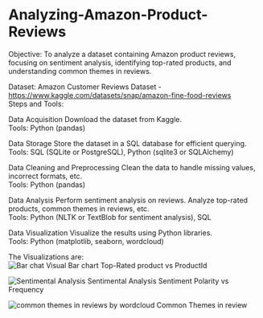 # Analyzing-Amazon-Product-Reviews
Objective:
To analyze a dataset containing Amazon product reviews, focusing on sentiment analysis, identifying top-rated products, and understanding common themes in reviews.

Dataset:
Amazon Customer Reviews Dataset - https://www.kaggle.com/datasets/snap/amazon-fine-food-reviews  
Steps and Tools:

Data Acquisition
Download the dataset from Kaggle.           
Tools: Python (pandas)

Data Storage
Store the dataset in a SQL database for efficient querying.       
Tools: SQL (SQLite or PostgreSQL), Python (sqlite3 or SQLAlchemy)

Data Cleaning and Preprocessing
Clean the data to handle missing values, incorrect formats, etc.         
Tools: Python (pandas)

Data Analysis
Perform sentiment analysis on reviews.
Analyze top-rated products, common themes in reviews, etc.                 
Tools: Python (NLTK or TextBlob for sentiment analysis), SQL

Data Visualization
Visualize the results using Python libraries.             
Tools: Python (matplotlib, seaborn, wordcloud)

The Visualizations are:          
![Bar chat Visual](https://github.com/NandhuEnthusiast/Analyzing-Amazon-Product-Reviews/assets/159680004/3d5ebd3c-d129-4f70-bee3-39c7fe520e43)
Bar chart Top-Rated product vs ProductId

![Sentimental Analysis](https://github.com/NandhuEnthusiast/Analyzing-Amazon-Product-Reviews/assets/159680004/f1d24b62-75cf-4464-8c4a-dcf7a86c6b28)
Sentimental Analysis Sentiment Polarity vs Frequency

![common themes in reviews by wordcloud](https://github.com/NandhuEnthusiast/Analyzing-Amazon-Product-Reviews/assets/159680004/c48e255d-5586-402e-b60c-78bd681f01f7)
Common Themes in review



